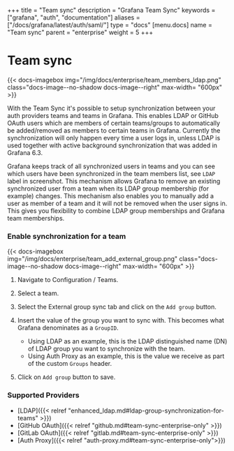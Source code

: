 +++
title = "Team sync"
description = "Grafana Team Sync"
keywords = ["grafana", "auth", "documentation"]
aliases = ["/docs/grafana/latest/auth/saml/"]
type = "docs"
[menu.docs]
name = "Team sync"
parent = "enterprise"
weight = 5
+++

# Team sync

{{< docs-imagebox img="/img/docs/enterprise/team_members_ldap.png" class="docs-image--no-shadow docs-image--right" max-width= "600px" >}}

With the Team Sync it's possible to setup synchronization between your auth providers teams and teams in Grafana. This enables LDAP or GitHub OAuth users which are members
of certain teams/groups to automatically be added/removed as members to certain teams in Grafana. Currently the synchronization will only happen every
time a user logs in, unless LDAP is used together with active background synchronization that was added in Grafana 6.3.

Grafana keeps track of all synchronized users in teams and you can see which users have been synchronized in the team members list, see `LDAP` label in screenshot.
This mechanism allows Grafana to remove an existing synchronized user from a team when its LDAP group membership (for example) changes. This mechanism also enables you to manually add a user as member of a team and it will not be removed when the user signs in. This gives you flexibility to combine LDAP group memberships and Grafana team memberships.

<div class="clearfix"></div>

### Enable synchronization for a team

{{< docs-imagebox img="/img/docs/enterprise/team_add_external_group.png" class="docs-image--no-shadow docs-image--right" max-width= "600px" >}}

1. Navigate to Configuration / Teams.
2. Select a team.
3. Select the External group sync tab and click on the `Add group` button.
4. Insert the value of the group you want to sync with. This becomes what Grafana denominates as a `GroupID`.

    - Using LDAP as an example, this is the LDAP distinguished name (DN) of LDAP group you want to synchronize with the team.
    - Using Auth Proxy as an example, this is the value we receive as part of the custom `Groups` header.

5. Click on `Add group` button to save.

### Supported Providers

* [LDAP]({{< relref "enhanced_ldap.md#ldap-group-synchronization-for-teams" >}})
* [GitHub OAuth]({{< relref "github.md#team-sync-enterprise-only" >}})
* [GitLab OAuth]({{< relref "gitlab.md#team-sync-enterprise-only" >}})
* [Auth Proxy]({{< relref "auth-proxy.md#team-sync-enterprise-only">}})
